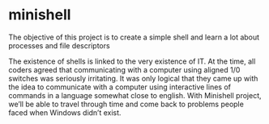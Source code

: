 # minishell
The objective of this project is to create a simple shell and learn a lot about processes and file descriptors

The existence of shells is linked to the very existence of IT. At the time, all coders agreed that communicating with a computer using aligned 1/0 switches was seriously irritating. It was only logical that they came up with the idea to communicate with a computer using interactive lines of commands in a language somewhat close to english. With Minishell project, we’ll be able to travel through time and come back to problems people faced when Windows didn’t exist.
